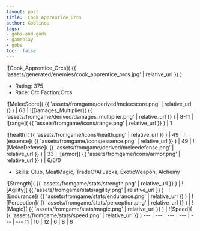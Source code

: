 ```yaml
---
layout: post
title:  Cook_Apprentice_Orcs
author: Goblinou
tags:
- gobs-and-gods
- gameplay
- gobs
toc:  false
---
```


![Cook_Apprentice_Orcs]( {{ 'assets/generated/enemies/cook_apprentice_orcs.jpg' | relative_url }} )
- Rating: 375
- Race: Orc  Faction:Orcs

![MeleeScore]( {{ 'assets/fromgame/derived/meleescore.png' | relative_url }} ) | 63 | ![Damages_Multiplier]( {{ 'assets/fromgame/derived/damages_multiplier.png' | relative_url }} ) | 8-11 | ![range]( {{ 'assets/fromgame/icons/range.png' | relative_url }} ) | 1


![health]( {{ 'assets/fromgame/icons/health.png' | relative_url }} ) | 49 | ![essence]( {{ 'assets/fromgame/icons/essence.png' | relative_url }} ) | 49 | ![MeleeDefense]( {{ 'assets/fromgame/derived/meleedefense.png' | relative_url }} ) | 33 | ![armor]( {{ 'assets/fromgame/icons/armor.png' | relative_url }} ) | 6/6/0

* Skills: Club, MeatMagic, TradeOfAllJacks, ExoticWeapon, Alchemy

![Strength]( {{ 'assets/fromgame/stats/strength.png' | relative_url }} ) | ![Agility]( {{ 'assets/fromgame/stats/agility.png' | relative_url }} ) | ![Endurance]( {{ 'assets/fromgame/stats/endurance.png' | relative_url }} ) | ![Perception]( {{ 'assets/fromgame/stats/perception.png' | relative_url }} ) | ![Magic]( {{ 'assets/fromgame/stats/magic.png' | relative_url }} ) | ![Speed]( {{ 'assets/fromgame/stats/speed.png' | relative_url }} )
--- | --- | --- | --- | --- | ---
11 | 10 | 12 | 6 | 8 | 6
